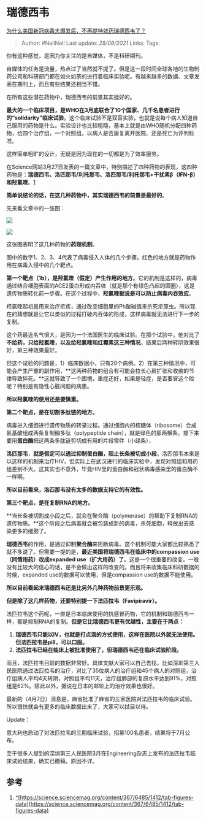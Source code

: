 # 瑞德西韦
[为什么美国新冠病毒大爆发后，不再提特效药瑞德西韦了？](https://www.zhihu.com/question/379025314/answer/1136570585)

> Author: #NellNell 
> Last update: *28/08/2021* 
> Links:
> Tags: 

你有这种感觉，是因为你关注的是自媒体，不是科研期刊。

自媒体的任务是流量，热点过了当然就不提了。但是这一段时间全球各地的生物制药公司和科研部门都在如火如荼的进行着临床实验呢。有越来越多的数据、文章发表在期刊上，而且有些结果还相当不错。

在所有这些潜在药物中，瑞德西韦的前景其实挺好的。

**最大的一个临床项目，是WHO在3月底联合了10个国家、几千名患者进行的“solidarity”临床试验**。这个临床试验不是双盲实验，也就是说每个病人知道自己服用的药物是什么。实验设计也比较粗糙，基本上就是由WHO随机分配四种药物，给四个治疗组，一个对照组。以病人是否康复离开医院、还是死亡为评判标准。

这样简单粗旷的设计，无疑是因为现在的一切都是为了效率服务。

在Science网站3月27日发表的一篇文章中，特别描述了四种药物的表现，这四种药物是：**瑞德西韦、洛匹那韦/利托那韦、洛匹那韦/利托那韦+干扰素β（IFN-β）和羟氯喹**。[1](#ref_1)

**简单说结论的话，在这几种药物中，其实瑞德西韦的前景是最好的**。

先来看文章中的一张图：

![](https://pic1.zhimg.com/50/v2-262664de8fe19dc1670914353f7f5fbd_720w.jpg?source=c8b7c179)

![](https://pic1.zhimg.com/80/v2-262664de8fe19dc1670914353f7f5fbd_720w.jpg?source=c8b7c179)

这张图表明了这几种药物的**药理机制**。

图中的数字1、2、3、4代表了病毒侵入人体的几个步骤。红色的地方就是药物作用在病毒入侵中的几个靶点。

**第一个靶点（1b），是羟氯喹（假定）产生作用的地方**。它的机制是这样的，病毒通过结合细胞表面的ACE2蛋白形成内吞体（就是那个有绿色凸起的圆圈），这是遗传物质转化前一步骤。在这个过程中，**羟氯喹据说是可以防止病毒内吞效应**。

羟氯喹起初是用来治疗疟疾，通过改变细胞里的Ph酸碱值来杀死疟原虫。所以现在的猜想就是让它以类似的过程打破内吞体的形成，这样病毒就无法进行下一步的复制。

这个药最近名气很大，是因为一个法国医生的临床试验。在那个试验中，他对比了**不给药，只给羟氯喹，以及给羟氯喹和红霉素这三种情况**。结果后两种转阴效果很好，第三种效果最好。

但这个试验的问题是，1）临床数据小，只有20个病例。2）在第三种情况中，可能会产生严重的副作用，**这两种药物的组合有可能会拉长心房扩张和收缩的节律导致猝死。**这就导致了一个困境，重症还好，如果是轻症，是否要冒这个险呢？特别是有隐性心脏问题的病患。

**所以羟氯喹的使用还是要慎重。**

**第二个靶点，是在切割多肽链的地方。**

病毒进入细胞进行遗传物质的转录过程。通过细胞内的核糖体（ribosome）合成氨基酸组成两条复制酶多肽（polypeptide chain），就是绿色的那两横条。接下来要用**蛋白酶**把这两条多肽链剪切成有用的片段零件（小绿条），

**洛匹那韦**，**就是假定可以通过抑制蛋白酶，阻止长条被切成小段**。洛匹那韦本来是以这样的机制来治疗HIV，但实际上在武汉进行的临床实验中，发现对照组和用药组差别不大。这其实也不意外，毕竟HIV里的蛋白酶和冠状病毒感染里的蛋白酶不一样啊。

**所以目前看来，洛匹那韦没有太多的数据支持它的有效性。**

**第三个靶点，是在复制RNA的地方。**

**当长条被切割成小段之后，就会在聚合酶（polymerase）的帮助下复制RNA的遗传物质。**这个阶段之后病毒就会被包装成新的病毒，杀死细胞，释放出去感染更多的细胞了。

**瑞德西韦**的作用，是通过抑制**聚合酶**来阻断病毒。这个机制可能大家都比较熟悉了就不多说了。但需要一提的是，**最近美国将瑞德西韦在临床中的compassion use （同情用药）改成expanded use（扩大用药）了**。这是一个很重要的改变。一般没有比较大的信心的话，是不会做出这样的改变的。而且将来收集临床科研数据的时候，expanded use的数据可以使用，但是compassion use的数据不能使用。

**所以目前看起来瑞德西韦还是比另外几种药物前景更乐观。**

**但是除了这几样药物，还要特别提一下法匹拉韦（Favipiravir）。**

法匹拉韦这个药呢，一直是日本临床使用的抗感冒药物，它的机制和瑞德西韦一样，都是抑制RNA的复制。**但是它比瑞德西韦更有优越性，主要在于两点：**

1.  **瑞德西韦只能以IV，也就是打点滴的方式使用，这样在医院以外就无法使用。但法匹拉韦是pill，可以口服。**
2.  **法匹拉韦已经在临床上被批准使用了，但瑞德西韦还在临床试验阶段。**

而且，法匹拉韦目前的数据非常好。具体文献大家可以自己去找，比如深圳第三人民医院通过法匹拉韦的治疗，对比了35位病人的治疗组和45个病人的对照组，治疗组病人平均4天转阴，对照组平均11天，治疗组肺部的复原水平达到91%，对照组是62%。除此以外，据说在日本的邮轮上的治疗效果也很好。

最新的（4月7日）消息是，麻省批准了麻省的三家医院对法匹拉韦的临床试验。所以很快就会有更多的临床数据出来了，大家可以拭目以待。

Update：

意大利也启动了对法匹拉韦的三期临床试验，招募100名患者，结果将于7月公布。

至于很多人提到的深圳第三人民医院3月在Engineering杂志上发布的法匹拉韦临床试验结果，确实已撤稿，原因不详。

## 参考

1.  [^](#ref_1_0)[https://science.sciencemag.org/content/367/6485/1412/tab-figures-data](https://science.sciencemag.org/content/367/6485/1412/tab-figures-data)